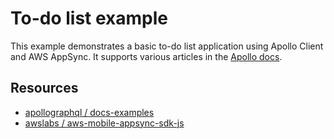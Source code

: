 # To-do list example

This example demonstrates a basic to-do list application using Apollo Client and AWS AppSync. It supports various articles in the [Apollo docs](https://www.apollographql.com/docs/).

## Resources

* [apollographql / docs-examples](https://github.com/apollographql/docs-examples/tree/main/full-stack/todo-list)
* [awslabs / aws-mobile-appsync-sdk-js](https://github.com/awslabs/aws-mobile-appsync-sdk-js#using-authorization-and-subscription-links-with-apollo-client-v3-no-offline-support)